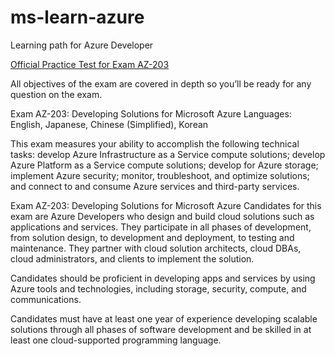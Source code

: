 # ms-learn-azure
Learning path for Azure Developer

[Official Practice Test for Exam AZ-203](https://us.mindhub.com/p/MU-AZ-203?utm_source=microsoft&utm_medium=certpage&utm_campaign=msofficialpractice)

All objectives of the exam are covered in depth so you’ll be ready for any question on the exam.

Exam AZ-203: Developing Solutions for Microsoft Azure
Languages: English, Japanese, Chinese (Simplified), Korean

This exam measures your ability to accomplish the following technical tasks: develop Azure Infrastructure as a Service compute solutions; develop Azure Platform as a Service compute solutions; develop for Azure storage; implement Azure security; monitor, troubleshoot, and optimize solutions; and connect to and consume Azure services and third-party services.


Exam AZ-203: Developing Solutions for Microsoft Azure
Candidates for this exam are Azure Developers who design and build cloud solutions such as applications and services. They participate in all phases of development, from solution design, to development and deployment, to testing and maintenance. They partner with cloud solution architects, cloud DBAs, cloud administrators, and clients to implement the solution.

Candidates should be proficient in developing apps and services by using Azure tools and technologies, including storage, security, compute, and communications.

Candidates must have at least one year of experience developing scalable solutions through all phases of software development and be skilled in at least one cloud-supported programming language.
